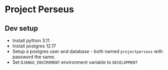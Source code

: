 # Project Perseus

## Dev setup

- Install python 3.11  
- Install postgres 12.17
- Setup a postgres user and database - both named `projectperseus` with password the same.
- Set `DJANGO_ENVIROMENT` environment variable to `DEVELOPMENT`